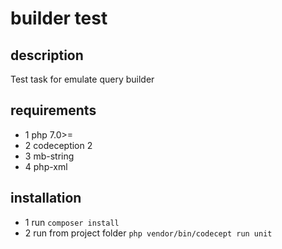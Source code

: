 # builder test

## description
Test task for emulate query builder

## requirements
* 1 php 7.0>=
* 2 codeception 2
* 3 mb-string
* 4 php-xml

## installation
* 1 run `composer install`
* 2 run from project folder `php vendor/bin/codecept run unit`
